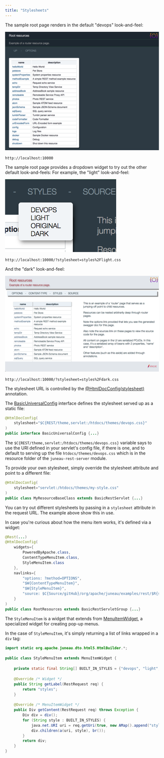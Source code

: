 ```yaml
---
title: "Stylesheets"
---
```


The sample root page renders in the default "devops" look-and-feel:

![Devops Style](/img/doc-files/jrs.Stylesheets.0.png)

```text
http://localhost:10000
```

The sample root page provides a dropdown widget to try out the other default look-and-feels: For example, the "light"
look-and-feel:

![Light Style](/img/doc-files/jrs.Stylesheets.1.png)

```text
http://localhost:10000/?stylesheet=styles%2Flight.css
```

And the "dark" look-and-feel:

![Dark Style](/img/doc-files/jrs.Stylesheets.2.png)

```text
http://localhost:10000/?stylesheet=styles%2Fdark.css
```

The stylesheet URL is controlled by the [@HtmlDocConfig(stylesheet)](API_DOCS/org/apache/juneau/html/annotation/HtmlDocConfig.html#stylesheet()) annotation.

The [BasicUniversalConfig](API_DOCS/org/apache/juneau/rest/config/BasicUniversalConfig.html) interface defines the
stylesheet served up as a static file:

```java
@HtmlDocConfig(
    stylesheet="$C{REST/theme,servlet:/htdocs/themes/devops.css}"
)
public interface BasicUniversalConfig {...}
```

The `$C{REST/theme,servlet:/htdocs/themes/devops.css}` variable says to use the URI defined in your servlet's config
file, if there is one, and to default to serving up the file `htdocs/themes/devops.css` which is in the resource folder
of the `juneau-rest-server` module.

To provide your own stylesheet, simply override the stylesheet attribute and point to a different file:

```java
@HtmlDocConfig(
    stylesheet="servlet:/htdocs/themes/my-style.css"
)
public class MyResourceBaseClass extends BasicRestServlet {...}
```

You can try out different stylesheets by passing in a `stylesheet` attribute in the request URL.
The example above show this in use.

In case you're curious about how the menu item works, it's defined via a widget:

```java
@Rest(...)
@HtmlDocConfig(
    widgets={
        PoweredByApache.class,
        ContentTypeMenuItem.class,
        StyleMenuItem.class
    },
    navlinks={
        "options: ?method=OPTIONS",
        "$W{ContentTypeMenuItem}",
        "$W{StyleMenuItem}",
        "source: $C{Source/gitHub}/org/apache/juneau/examples/rest/$R{servletClassSimple}.java"
    }
)
public class RootResources extends BasicRestServletGroup {...}
```

The `StyleMenuItem` is a widget that extends from [MenuItemWidget](API_DOCS/org/apache/juneau/rest/widget/MenuItemWidget.html), a specialized widget for creating pop-up menus.

In the case of `StyleMenuItem`, it's simply returning a list of links wrapped in a `div` tag:

```java
import static org.apache.juneau.dto.html5.HtmlBuilder.*;

public class StyleMenuItem extends MenuItemWidget {

    private static final String[] BUILT_IN_STYLES = {"devops", "light", "original", "dark"};

    @Override /* Widget */
    public String getLabel(RestRequest req) {
        return "styles";
    }

    @Override /* MenuItemWidget */
    public Div getContent(RestRequest req) throws Exception {
        Div div = div();
        for (String style : BUILT_IN_STYLES) {
            java.net.URI uri = req.getUri(true, new AMap().append("stylesheet", "styles/"+s+".css"));
            div.children(a(uri, style), br());
        }
        return div;
    }
}
```